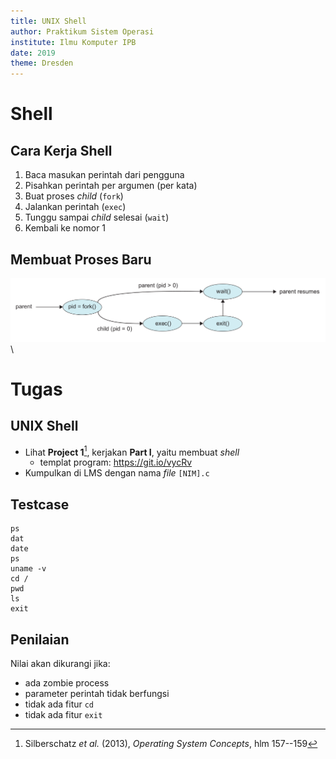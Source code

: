 ```yaml
---
title: UNIX Shell
author: Praktikum Sistem Operasi
institute: Ilmu Komputer IPB
date: 2019
theme: Dresden
---
```


# Shell

## Cara Kerja Shell

1. Baca masukan perintah dari pengguna
2. Pisahkan perintah per argumen (per kata)
3. Buat proses *child* (`fork`)
4. Jalankan perintah (`exec`)
5. Tunggu sampai *child* selesai (`wait`)
6. Kembali ke nomor 1

## Membuat Proses Baru

![](img/fork.png)\


# Tugas

## UNIX Shell

- Lihat **Project 1**[^04-shell], kerjakan **Part I**, yaitu membuat *shell*
    - templat program: <https://git.io/vycRv>
- Kumpulkan di LMS dengan nama *file* `[NIM].c`

[^04-shell]: Silberschatz *et al.* (2013), *Operating System Concepts*, hlm 157--159

<!--
- Tugas kelompok 4 orang
- Presentasi pekan depan
    - penjelasan kode program
    - demo uji coba program
-->

## Testcase

```
ps
dat
date
ps
uname -v
cd /
pwd
ls
exit
```

## Penilaian

Nilai akan dikurangi jika:

- ada zombie process
- parameter perintah tidak berfungsi
- tidak ada fitur `cd`
- tidak ada fitur `exit`

<!--

## UNIX Shell: Fitur History (Bonus)

- Lanjutkan **Part II**, yaitu membuat fitur *history*
    - **opsional**, bonus nilai
    - plagiasi akan mendapat sanksi nilai $-100$
- Kumpulkan di LMS dengan nama *file* `[NIM].c`
    - paling lambat besok pukul 22:00
-->
